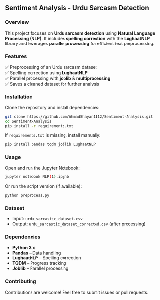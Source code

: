 ## **Sentiment Analysis - Urdu Sarcasm Detection**  

### **Overview**  
This project focuses on **Urdu sarcasm detection** using **Natural Language Processing (NLP)**. It includes **spelling correction** with the **LughaatNLP** library and leverages **parallel processing** for efficient text preprocessing.  

### **Features**  
✅ Preprocessing of an Urdu sarcasm dataset  
✅ Spelling correction using **LughaatNLP**  
✅ Parallel processing with **joblib** & **multiprocessing**  
✅ Saves a cleaned dataset for further analysis  

### **Installation**  
Clone the repository and install dependencies:  
```bash
git clone https://github.com/AhmadShayan1112/Sentiment-Analysis.git
cd Sentiment-Analysis
pip install -r requirements.txt
```
If `requirements.txt` is missing, install manually:  
```bash
pip install pandas tqdm joblib LughaatNLP
```

### **Usage**  
Open and run the Jupyter Notebook:  
```bash
jupyter notebook NLP(1).ipynb
```
Or run the script version (if available):  
```bash
python preprocess.py
```

### **Dataset**  
- Input: `urdu_sarcastic_dataset.csv`  
- Output: `urdu_sarcastic_dataset_corrected.csv` (after processing)  

### **Dependencies**  
- **Python 3.x**  
- **Pandas** – Data handling  
- **LughaatNLP** – Spelling correction  
- **TQDM** – Progress tracking  
- **Joblib** – Parallel processing  

### **Contributing**  
Contributions are welcome! Feel free to submit issues or pull requests.  

